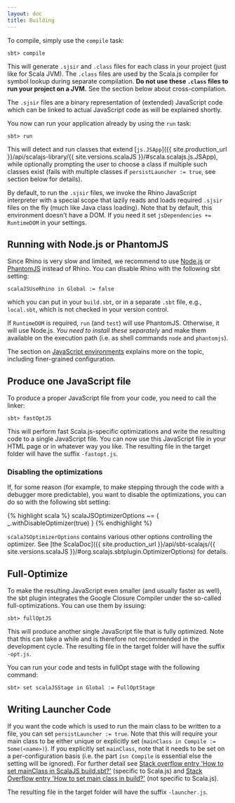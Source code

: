 ```yaml
---
layout: doc
title: Building
---
```


To compile, simply use the `compile` task:

    sbt> compile

This will generate `.sjsir` and `.class` files for each class in your project (just like for Scala JVM). The `.class` files are used by the Scala.js compiler for symbol lookup during separate compilation. **Do not use these `.class` files to run your project on a JVM.** See the section below about cross-compilation.

The `.sjsir` files are a binary representation of (extended) JavaScript code which can be linked to actual JavaScript code as will be explained shortly.

You now can run your application already by using the `run` task:

    sbt> run

This will detect and run classes that extend
[`js.JSApp`]({{ site.production_url }}/api/scalajs-library/{{ site.versions.scalaJS }}/#scala.scalajs.js.JSApp), while optionally prompting the user to choose a class if multiple such classes exist (fails with multiple classes if `persistLauncher := true`, see section below for details).

By default, to run the `.sjsir` files, we invoke the Rhino JavaScript interpreter with a special scope that lazily reads and loads required `.sjsir` files on the fly (much like Java class loading).
Note that by default, this environment doesn't have a DOM.
If you need it set `jsDependencies += RuntimeDOM` in your settings.

## Running with Node.js or PhantomJS

Since Rhino is very slow and limited, we recommend to use [Node.js](http://nodejs.org/) or [PhantomJS](http://phantomjs.org/) instead of Rhino.
You can disable Rhino with the following sbt setting:

    scalaJSUseRhino in Global := false

which you can put in your `build.sbt`, or in a separate `.sbt` file, e.g.,
`local.sbt`, which is not checked in your version control.

If `RuntimeDOM` is required, `run` (and `test`) will use PhantomJS.
Otherwise, it will use Node.js.
*You need to install these separately* and make them available on the execution path (i.e. as shell commands `node` and `phantomjs`).

The section on [JavaScript environments](./js-environments.html) explains more on the topic, including finer-grained configuration.

## Produce one JavaScript file

To produce a proper JavaScript file from your code, you need to call the linker:

    sbt> fastOptJS

This will perform fast Scala.js-specific optimizations and write the resulting code to a single JavaScript file. You can now use this JavaScript file in your HTML page or in whatever way you like. The resulting file in the target folder will have the suffix `-fastopt.js`.

### Disabling the optimizations

If, for some reason (for example, to make stepping through the code with a debugger more predictable), you want to disable the optimizations, you can do so with the following sbt setting:

{% highlight scala %}
scalaJSOptimizerOptions ~= { _.withDisableOptimizer(true) }
{% endhighlight %}

`scalaJSOptimizerOptions` contains various other options controlling the optimizer.
See [the ScalaDoc]({{ site.production_url }}/api/sbt-scalajs/{{ site.versions.scalaJS }}/#org.scalajs.sbtplugin.OptimizerOptions)
for details.

## Full-Optimize

To make the resulting JavaScript even smaller (and usually faster as well), the sbt plugin integrates the Google Closure Compiler under the so-called full-optimizations. You can use them by issuing:

    sbt> fullOptJS

This will produce another single JavaScript file that is fully optimized.
Note that this can take a while and is therefore not recommended in the development cycle.
The resulting file in the target folder will have the suffix `-opt.js`.

You can run your code and tests in fullOpt stage with the following command:

    sbt> set scalaJSStage in Global := FullOptStage

## Writing Launcher Code

If you want the code which is used to run the main class to be written to a file, you can set `persistLauncher := true`.
Note that this will require your main class to be either unique or explicitly set (`mainClass in Compile := Some(<name>)`).
If you explicitly set `mainClass`, note that it needs to be set on a per-configuration basis (i.e. the part `isn Compile` is essential else the setting will be ignored). For further detail see [Stack overflow entry 'How to set mainClass in ScalaJS build.sbt?'](http://stackoverflow.com/questions/34965072/how-to-set-mainclass-in-scalajs-build-sbt) (specific to Scala.js) and [Stack Overflow entry 'How to set main class in build?'](http://stackoverflow.com/questions/6467423/how-to-set-main-class-in-build) (not specific to Scala.js).

The resulting file in the target folder will have the suffix `-launcher.js`.
